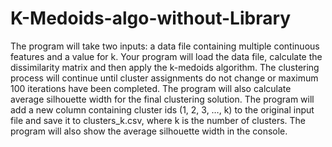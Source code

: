 # K-Medoids-algo-without-Library
 The program will take two inputs: a data file containing multiple continuous features and a value for k. Your program will load the data file, calculate the dissimilarity matrix and then apply the k-medoids algorithm. The clustering process will continue until cluster assignments do not change or maximum 100 iterations have been completed. The program will also calculate average silhouette width for the final clustering solution. The program will add a new column containing cluster ids (1, 2, 3, …, k) to the original input file and save it to clusters_k.csv, where k is the number of clusters. The program will also show the average silhouette width in the console. 
